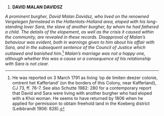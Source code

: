 1.  **DAVID MALAN DAVIDSZ**

*A prominent burgher, David Malan Davidsz, who lived on the renowned
Vergelegen farmstead in the Hottentots-Holland area, eloped with his
long-standing lover Sara, the slave of another burgher, by whom he had
fathered a child. The details of the elopement, as well as the crisis it
caused within the community, are revealed in these records. Disapproval
of Malan’s behaviour was evident, both in warnings given to him about
his affair with Sara, and in the subsequent sentence of the Council of
Justice which outlawed and banished him.*[^1] *Malan’s marriage was not
a happy one, although whether this was a cause or a consequence of his
relationship with Sara is not clear.*

[^1]: He was reported on 3 March 1791 as living ‘op de limiten deezer
    colonie, omtrent het Kafferland’ (on the borders of this Colony,
    near Kafferland), CJ 73, ff. 76-7. See also Schutte 1982: 280 for a
    contemporary report that David and Sara were living with another
    burgher who had eloped with a Khoi woman. He seems to have returned
    by 1806 when he applied for permission to obtain freehold land in
    the Koeberg district (Leibbrandt 1906: 828).

